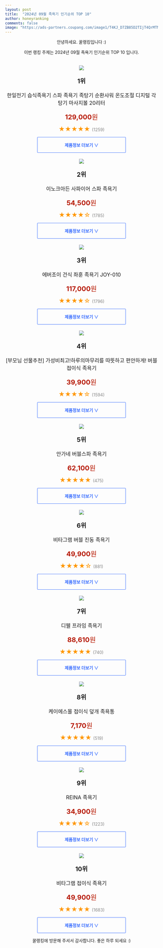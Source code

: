 ```yaml
---
layout: post
title:  "2024년 09월 족욕기 인기순위 TOP 10"
author: honeyranking
comments: false
image: "https://ads-partners.coupang.com/image1/T4KJ_D7ZB85D2TIjT4QrMTMO8skQueWONIgMPaoGWwBpQSGQ49gBdpWCwlYbHGaEYfGG1hNpe_L8URdP2XyQ5GlYgk6uPM-NVc6mBcP5d64X1WwBBe-R-yLwaUtdbFhf_fBXiG4F3wkj9jMvLVtezxxOjZgbdfm3CuNyucCM3hOhf4Oq2e7mDCTNYk-Q4kCx1M0eVWEc4Gx90HjXwFyAwWMAMm6BB0XQLvGsqf1gKQO5FgWcAT7hIvhyKvZLLxSNZlVJL7LxnTdKp64veS5FvBwzdlh6iCY4oqU0tGUISvQqWMkcS-HHf-XLcg=="
---
```

<p style="text-align: center;">안녕하세요. 꿀랭킹입니다 :)</p>
<p style="text-align: center;">이번 랭킹 주제는 2024년 09월 족욕기 인기순위 TOP 10 입니다.</p><center><img src="https://ads-partners.coupang.com/image1/T4KJ_D7ZB85D2TIjT4QrMTMO8skQueWONIgMPaoGWwBpQSGQ49gBdpWCwlYbHGaEYfGG1hNpe_L8URdP2XyQ5GlYgk6uPM-NVc6mBcP5d64X1WwBBe-R-yLwaUtdbFhf_fBXiG4F3wkj9jMvLVtezxxOjZgbdfm3CuNyucCM3hOhf4Oq2e7mDCTNYk-Q4kCx1M0eVWEc4Gx90HjXwFyAwWMAMm6BB0XQLvGsqf1gKQO5FgWcAT7hIvhyKvZLLxSNZlVJL7LxnTdKp64veS5FvBwzdlh6iCY4oqU0tGUISvQqWMkcS-HHf-XLcg==" style="margin-top:20px" /></center><p style="text-align: center; font-size: 20px"><b>1위</b></p><p style="text-align: center; font-size: 17px">한일전기 습식족욕기 스파 족욕기 족탕기 순환샤워 온도조절 디지털 각탕기 마사지볼 20리터</p><p style="text-align: center;"><span style="color: #b61800; font-size: 22px;"><b>129,000</b>원</span></p><p style="text-align: center;"><span style="color: #ff9600; font-size: 20px;">★★★★★ </span><span style="color: #878787;">(1259)</span></p><center><a href="https://link.coupang.com/re/AFFSDP?lptag=AF3899140&subid=honeyrank&pageKey=7751174692&itemId=20878552893&vendorItemId=88001689807&traceid=V0-153-b8fcc18b444d4834&requestid=20240911170000870264371533&token=31850C%7CGM"><div style="font-size: 14px; display: inline-block; padding: 15px 90px; color: #346aff; border-radius: 2px; border: 1px solid #346aff; cursor: pointer;"><b>제품정보 더보기 &or;</b></div></a></center><center><img src="https://ads-partners.coupang.com/image1/CtFz5Q0ab5zJVgYqCoTSBymUnqPCbXand1vq6cKaNvOeYyb21hDDGsenoLTmz7TAVzf5krTrnIVVqMgsax2Le8l0MwD5ayQ6w8MYC1e-bfyZBVFLATJEaCmhCNwyHLelo342thDknMngSC1RI3HndmbZkru9k9I1n_bZLg8IZpqR6sTwxJAWmULoRCEx_OoRqU-fBVec-GyOs0ogTATr_QU_NFyiPOlCxi0pCYQINTC6NB-OXYUtbwKv96zWvel2rW8Xo3ka7G33IWfEOi0VqlVq4Th-Xzeu" style="margin-top:20px" /></center><p style="text-align: center; font-size: 20px"><b>2위</b></p><p style="text-align: center; font-size: 17px">이노크아든 사파이어 스파 족욕기</p><p style="text-align: center;"><span style="color: #b61800; font-size: 22px;"><b>54,500</b>원</span></p><p style="text-align: center;"><span style="color: #ff9600; font-size: 20px;">★★★★☆ </span><span style="color: #878787;">(1785)</span></p><center><a href="https://link.coupang.com/re/AFFSDP?lptag=AF3899140&subid=honeyrank&pageKey=6308481343&itemId=9898805&vendorItemId=3011728820&traceid=V0-153-9b0d0b676c927439&requestid=20240911170000870264371533&token=31850C%7CGM"><div style="font-size: 14px; display: inline-block; padding: 15px 90px; color: #346aff; border-radius: 2px; border: 1px solid #346aff; cursor: pointer;"><b>제품정보 더보기 &or;</b></div></a></center><center><img src="https://ads-partners.coupang.com/image1/a8q62V0ux0I5-9kaa0XOMdfvcKv_AUbIkl1iRck-oWeZn4fTIMZSnBBaky_8FLv7MFAmG0Va2tLz5In_3G4oPyQadq8SrVUJ4ofT73kkjKUYBL9p4wvg5UG0WxN8vKV0Li7PUH7vZB83hoNwXML3iTXOSprZSvoELoRE5-I1EU8P5eZCGj5o5Cjf4Vp-uXXPuWJqp89uz3c9kxag_534596cdruERJIOCuUR0LClSKDynLItRYQDORjdMCG1lNHyyckUSTMd9zmC6QSKszXRUVMFi-218xABKfYa" style="margin-top:20px" /></center><p style="text-align: center; font-size: 20px"><b>3위</b></p><p style="text-align: center; font-size: 17px">에버조이 건식 좌훈 족욕기 JOY-010</p><p style="text-align: center;"><span style="color: #b61800; font-size: 22px;"><b>117,000</b>원</span></p><p style="text-align: center;"><span style="color: #ff9600; font-size: 20px;">★★★★☆ </span><span style="color: #878787;">(1796)</span></p><center><a href="https://link.coupang.com/re/AFFSDP?lptag=AF3899140&subid=honeyrank&pageKey=1319821109&itemId=2340090621&vendorItemId=70336680835&traceid=V0-153-6367277f81e9a016&requestid=20240911170000870264371533&token=31850C%7CGM"><div style="font-size: 14px; display: inline-block; padding: 15px 90px; color: #346aff; border-radius: 2px; border: 1px solid #346aff; cursor: pointer;"><b>제품정보 더보기 &or;</b></div></a></center><center><img src="https://ads-partners.coupang.com/image1/i1C7IT_bhpvvEjHhi73i5g2pAEPwQ5ftgomF8jyNz_qyh6fxF3OUvREv-UcImpDdITyvTAIQBe_0f6Hp3YKFjKzM-92V1kOZW0Fy8D4sbVyclLI4S4aocdMA4gZH5HdYbDHTcHNfhHarY1z6XS0McmcjnkDVZ9d0yeWjcLXKol-rsbp2PKUeBd4NkOpE0dG-Md1u_vnw_QpN0taEEFZ3h4ceBtvlIV-SLqwlUp86fPm8aui_qadUuFo6b9WtAC0l2okJM3FqG-nhpHQ8SvTUvfS4uvHXWS2A-Y0bUcy0DBoJ-m5tYeywW7Y=" style="margin-top:20px" /></center><p style="text-align: center; font-size: 20px"><b>4위</b></p><p style="text-align: center; font-size: 17px">[부모님 선물추천] 가성비최고!하루의마무리를 따뜻하고 편안하게! 버블 접이식 족욕기</p><p style="text-align: center;"><span style="color: #b61800; font-size: 22px;"><b>39,900</b>원</span></p><p style="text-align: center;"><span style="color: #ff9600; font-size: 20px;">★★★★☆ </span><span style="color: #878787;">(1594)</span></p><center><a href="https://link.coupang.com/re/AFFSDP?lptag=AF3899140&subid=honeyrank&pageKey=7368686380&itemId=19002713394&vendorItemId=84717517116&traceid=V0-153-d16bf6118564e84c&requestid=20240911170000870264371533&token=31850C%7CGM"><div style="font-size: 14px; display: inline-block; padding: 15px 90px; color: #346aff; border-radius: 2px; border: 1px solid #346aff; cursor: pointer;"><b>제품정보 더보기 &or;</b></div></a></center><center><img src="https://ads-partners.coupang.com/image1/IcL47JINN3x2ZysDIbuD6KJN0X6L4HqoXpHgLCZsJyyKzzWRS-hPSEQ1M7nKVc8UXA_f-YmDZK44_1QP2CE34koeziNfCfk04A8GUO6s_YgA-NWTsgANyfiXaW-jltc41jmq9RECSm4Cn8NEvXn5um54EHMCFVDoCBn17De-YRa7tkveRAoDS3V9rV8nVYhCyDhfXHjawolsYhNsb_5YJ1WHzeNvCDDHbiRZpFi5W9RO_PT80WutM9-4NP30HhFjjHuVGyRwPiPBT0NIlWilEkcp6MdBMzb9" style="margin-top:20px" /></center><p style="text-align: center; font-size: 20px"><b>5위</b></p><p style="text-align: center; font-size: 17px">안가네 버블스파 족욕기</p><p style="text-align: center;"><span style="color: #b61800; font-size: 22px;"><b>62,100</b>원</span></p><p style="text-align: center;"><span style="color: #ff9600; font-size: 20px;">★★★★★ </span><span style="color: #878787;">(475)</span></p><center><a href="https://link.coupang.com/re/AFFSDP?lptag=AF3899140&subid=honeyrank&pageKey=6882434640&itemId=16497445482&vendorItemId=3477578469&traceid=V0-153-cd21769f3799f627&requestid=20240911170000870264371533&token=31850C%7CGM"><div style="font-size: 14px; display: inline-block; padding: 15px 90px; color: #346aff; border-radius: 2px; border: 1px solid #346aff; cursor: pointer;"><b>제품정보 더보기 &or;</b></div></a></center><center><img src="https://ads-partners.coupang.com/image1/iMc9G0v7YQJv9cI5iMewUqAIG8wG_n5kvrQvXXhaaSXLc0PCT7KTFkihoPBmizr4HEtP2UmyRscmDBWH5aXPOkHafw5revMJ5BAPyjDN6AIK0ilESABep_2uLYgYX69Ae44bh4J5CZPU1nXMuYnt49FO-rrK8oHP7Zkrg2pCHpvPGG--PYS3rQqrxLpvuXnXNlV9GtcTuo9lj6nh3JYdnV-GkOx_ygtkNRreXBjdusiRIlOT4844H5dAaYDg7rV0Fqh8U4XU3c-ZGypdknU8LbcFsBlEs4FOb8iIlQ==" style="margin-top:20px" /></center><p style="text-align: center; font-size: 20px"><b>6위</b></p><p style="text-align: center; font-size: 17px">비타그램 버블 진동 족욕기</p><p style="text-align: center;"><span style="color: #b61800; font-size: 22px;"><b>49,900</b>원</span></p><p style="text-align: center;"><span style="color: #ff9600; font-size: 20px;">★★★★☆ </span><span style="color: #878787;">(881)</span></p><center><a href="https://link.coupang.com/re/AFFSDP?lptag=AF3899140&subid=honeyrank&pageKey=1609394744&itemId=2748683010&vendorItemId=70738652725&traceid=V0-153-ec848228764fb961&requestid=20240911170000870264371533&token=31850C%7CGM"><div style="font-size: 14px; display: inline-block; padding: 15px 90px; color: #346aff; border-radius: 2px; border: 1px solid #346aff; cursor: pointer;"><b>제품정보 더보기 &or;</b></div></a></center><center><img src="https://ads-partners.coupang.com/image1/mFG97veIFFXlUbxZmOLSW7na6NESFgTrnJ68W8EidQFWnW5iYdsZ5m3U3mlEGj3TOqSKafTYHhdYVfUzzu8SgmBCDnOVRGmRT49VjviAoOVBK-lCmab06ckN-ZsAcu6avjanh_Ui9qETxB3Li-QRnid_yRXqtJ51bGx6gtpLOZaMDrRipxk_O_AgGdGzdG9zEMt_IUJuCx0YkzaCeUzCQCE_KZSS2aOXFH8r6dnf2mokADRMY4F4qcsWuY7bojDLtaPBtPGzwyRt4Fc4U0FwgHgGUC2dne2l5cE=" style="margin-top:20px" /></center><p style="text-align: center; font-size: 20px"><b>7위</b></p><p style="text-align: center; font-size: 17px">디웰 프라임 족욕기</p><p style="text-align: center;"><span style="color: #b61800; font-size: 22px;"><b>88,610</b>원</span></p><p style="text-align: center;"><span style="color: #ff9600; font-size: 20px;">★★★★★ </span><span style="color: #878787;">(740)</span></p><center><a href="https://link.coupang.com/re/AFFSDP?lptag=AF3899140&subid=honeyrank&pageKey=6042000005&itemId=11048857304&vendorItemId=78328387090&traceid=V0-153-b17d007ce89029af&requestid=20240911170000870264371533&token=31850C%7CGM"><div style="font-size: 14px; display: inline-block; padding: 15px 90px; color: #346aff; border-radius: 2px; border: 1px solid #346aff; cursor: pointer;"><b>제품정보 더보기 &or;</b></div></a></center><center><img src="https://ads-partners.coupang.com/image1/N9DnvC8soWklorbON-mvEWegU8PNAEsYViWVcjtVBQyeU-1et5JUz3QUeThZo2oFe0CqoBZxsHYO3tYDhCdrSvXlwFWkUFjVmpFvB85LlnhIiiYj9SSDdptSYG34VGoTwf6R-_eb0oNGfsg0aGJn5DHI_E0wDO837kicDL5k8fn7Qkm9yPqQKxQFKzhGaMHAkI78uASTtaASA-CeUqEbAC9PMMZvE55TDizKYjHJcSt3Td8S5vJt09PICJ-r8ul3NLOMVcb9FsmQNsccwOe9S0ELtOo5JneaEdY=" style="margin-top:20px" /></center><p style="text-align: center; font-size: 20px"><b>8위</b></p><p style="text-align: center; font-size: 17px">케이에스몰 접이식 덮개 족욕통</p><p style="text-align: center;"><span style="color: #b61800; font-size: 22px;"><b>7,170</b>원</span></p><p style="text-align: center;"><span style="color: #ff9600; font-size: 20px;">★★★★★ </span><span style="color: #878787;">(519)</span></p><center><a href="https://link.coupang.com/re/AFFSDP?lptag=AF3899140&subid=honeyrank&pageKey=6789722286&itemId=15993744746&vendorItemId=84722877121&traceid=V0-153-dee65fc6bd104004&requestid=20240911170000870264371533&token=31850C%7CGM"><div style="font-size: 14px; display: inline-block; padding: 15px 90px; color: #346aff; border-radius: 2px; border: 1px solid #346aff; cursor: pointer;"><b>제품정보 더보기 &or;</b></div></a></center><center><img src="https://ads-partners.coupang.com/image1/iyxL6bzLj9CvEr-riz8yZ3Hk94gGP5mlWICu1PbagHsNpuiB0lX31PmTGtxVG-gWzbnLOfjsiJDgetTEGNs_3aWtpslFY0yV4qP1ae32b-SW4ahmTP8fY8KLCPmyzOyT3WezHADxSMXXPNtMQ587WUSI-EKQ48j3emwLCLdXy_3EwhSHbQVdkdKsuXUelOP23CSRNjWz_3QPEFwnaK_S9ti-BU4CkrVMDU-lvXZCIyspVCTz3Gu3eI8xJgp94396jN6Zn9WzPQyq56qTUFfGWkgREh4_t0YF_A==" style="margin-top:20px" /></center><p style="text-align: center; font-size: 20px"><b>9위</b></p><p style="text-align: center; font-size: 17px">REINA 족욕기</p><p style="text-align: center;"><span style="color: #b61800; font-size: 22px;"><b>34,900</b>원</span></p><p style="text-align: center;"><span style="color: #ff9600; font-size: 20px;">★★★★☆ </span><span style="color: #878787;">(1223)</span></p><center><a href="https://link.coupang.com/re/AFFSDP?lptag=AF3899140&subid=honeyrank&pageKey=4649684676&itemId=5795140277&vendorItemId=73093636419&traceid=V0-153-897a95c8d6f5c818&requestid=20240911170000870264371533&token=31850C%7CGM"><div style="font-size: 14px; display: inline-block; padding: 15px 90px; color: #346aff; border-radius: 2px; border: 1px solid #346aff; cursor: pointer;"><b>제품정보 더보기 &or;</b></div></a></center><center><img src="https://ads-partners.coupang.com/image1/uHnFtFwJWXpd1rwduCjWJn6J9E8Sc_XbfIH2VOuUy7ebQyZXIGQoW2v_J0JeSs1Wupc0VtRazKvEHETtwW8wRI5bd_v2lQuXoUCOUUkUetRq3MGPS591AMv_slweWDSxiHSZObHEC01H_Sd-l3w1qpMXR2qq2MHf3zQqRP1X59vjho9_e_LePyw65KA-QRLrOT6F7zBW1G0jJ14WcjDZRKzAa76tR7NeK6MQpAEOSrdVh6yuPWussq5644XGiRPOERqRns2OB3RcjfTGXCp0KbTO1NhLtiG7BMk=" style="margin-top:20px" /></center><p style="text-align: center; font-size: 20px"><b>10위</b></p><p style="text-align: center; font-size: 17px">비타그램 접이식 족욕기</p><p style="text-align: center;"><span style="color: #b61800; font-size: 22px;"><b>49,900</b>원</span></p><p style="text-align: center;"><span style="color: #ff9600; font-size: 20px;">★★★★★ </span><span style="color: #878787;">(1683)</span></p><center><a href="https://link.coupang.com/re/AFFSDP?lptag=AF3899140&subid=honeyrank&pageKey=7345491394&itemId=18889792679&vendorItemId=87164134749&traceid=V0-153-91f77ee5a90681b5&requestid=20240911170000870264371533&token=31850C%7CGM"><div style="font-size: 14px; display: inline-block; padding: 15px 90px; color: #346aff; border-radius: 2px; border: 1px solid #346aff; cursor: pointer;"><b>제품정보 더보기 &or;</b></div></a></center><p style="text-align: center;">꿀랭킹에 방문해 주셔서 감사합니다. 좋은 하루 되세요 :)</p>